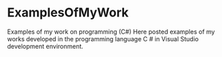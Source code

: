 # ExamplesOfMyWork
Examples of my work on programming (C#)
Here posted examples of my works developed in the programming language C # in Visual Studio development environment.
